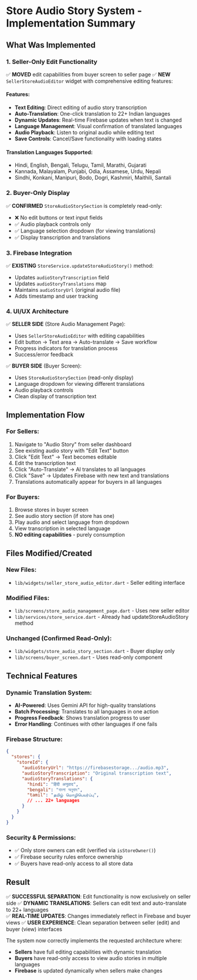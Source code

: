 # Store Audio Story System - Implementation Summary

## What Was Implemented

### 1. **Seller-Only Edit Functionality**
✅ **MOVED** edit capabilities from buyer screen to seller page
✅ **NEW** `SellerStoreAudioEditor` widget with comprehensive editing features:

#### Features:
- **Text Editing**: Direct editing of audio story transcription
- **Auto-Translation**: One-click translation to 22+ Indian languages
- **Dynamic Updates**: Real-time Firebase updates when text is changed
- **Language Management**: Visual confirmation of translated languages
- **Audio Playback**: Listen to original audio while editing text
- **Save Controls**: Cancel/Save functionality with loading states

#### Translation Languages Supported:
- Hindi, English, Bengali, Telugu, Tamil, Marathi, Gujarati
- Kannada, Malayalam, Punjabi, Odia, Assamese, Urdu, Nepali
- Sindhi, Konkani, Manipuri, Bodo, Dogri, Kashmiri, Maithili, Santali

### 2. **Buyer-Only Display**
✅ **CONFIRMED** `StoreAudioStorySection` is completely read-only:
- ❌ No edit buttons or text input fields
- ✅ Audio playback controls only
- ✅ Language selection dropdown (for viewing translations)
- ✅ Display transcription and translations

### 3. **Firebase Integration**
✅ **EXISTING** `StoreService.updateStoreAudioStory()` method:
- Updates `audioStoryTranscription` field
- Updates `audioStoryTranslations` map
- Maintains `audioStoryUrl` (original audio file)
- Adds timestamp and user tracking

### 4. **UI/UX Architecture**
✅ **SELLER SIDE** (Store Audio Management Page):
- Uses `SellerStoreAudioEditor` with editing capabilities
- Edit button → Text area → Auto-translate → Save workflow
- Progress indicators for translation process
- Success/error feedback

✅ **BUYER SIDE** (Buyer Screen):
- Uses `StoreAudioStorySection` (read-only display)
- Language dropdown for viewing different translations
- Audio playback controls
- Clean display of transcription text

## Implementation Flow

### For Sellers:
1. Navigate to "Audio Story" from seller dashboard
2. See existing audio story with "Edit Text" button
3. Click "Edit Text" → Text becomes editable
4. Edit the transcription text
5. Click "Auto-Translate" → AI translates to all languages
6. Click "Save" → Updates Firebase with new text and translations
7. Translations automatically appear for buyers in all languages

### For Buyers:
1. Browse stores in buyer screen
2. See audio story section (if store has one)
3. Play audio and select language from dropdown
4. View transcription in selected language
5. **NO editing capabilities** - purely consumption

## Files Modified/Created

### New Files:
- `lib/widgets/seller_store_audio_editor.dart` - Seller editing interface

### Modified Files:
- `lib/screens/store_audio_management_page.dart` - Uses new seller editor
- `lib/services/store_service.dart` - Already had updateStoreAudioStory method

### Unchanged (Confirmed Read-Only):
- `lib/widgets/store_audio_story_section.dart` - Buyer display only
- `lib/screens/buyer_screen.dart` - Uses read-only component

## Technical Features

### Dynamic Translation System:
- **AI-Powered**: Uses Gemini API for high-quality translations
- **Batch Processing**: Translates to all languages in one action
- **Progress Feedback**: Shows translation progress to user
- **Error Handling**: Continues with other languages if one fails

### Firebase Structure:
```json
{
  "stores": {
    "storeId": {
      "audioStoryUrl": "https://firebasestorage.../audio.mp3",
      "audioStoryTranscription": "Original transcription text",
      "audioStoryTranslations": {
        "hindi": "हिंदी अनुवाद",
        "bengali": "বাংলা অনুবাদ",
        "tamil": "தமிழ் மொழிபெயர்ப்பு",
        // ... 22+ languages
      }
    }
  }
}
```

### Security & Permissions:
- ✅ Only store owners can edit (verified via `isStoreOwner()`)
- ✅ Firebase security rules enforce ownership
- ✅ Buyers have read-only access to all store data

## Result

✅ **SUCCESSFUL SEPARATION**: Edit functionality is now exclusively on seller side
✅ **DYNAMIC TRANSLATIONS**: Sellers can edit text and auto-translate to 22+ languages  
✅ **REAL-TIME UPDATES**: Changes immediately reflect in Firebase and buyer views
✅ **USER EXPERIENCE**: Clean separation between seller (edit) and buyer (view) interfaces

The system now correctly implements the requested architecture where:
- **Sellers** have full editing capabilities with dynamic translation
- **Buyers** have read-only access to view audio stories in multiple languages
- **Firebase** is updated dynamically when sellers make changes
